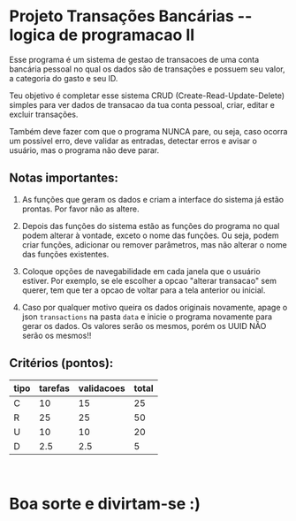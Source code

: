 # Projeto Transações Bancárias -- logica de programacao II

Esse programa é um sistema de gestao de transacoes de uma conta bancária pessoal no qual os dados são de transações e possuem seu valor, a categoria do gasto e seu ID.
 
Teu objetivo é completar esse sistema CRUD (Create-Read-Update-Delete) simples para ver dados de transacao da tua conta pessoal, criar, editar e excluir transações.

Também deve fazer com que o programa NUNCA pare, ou seja, caso ocorra um possível erro, deve validar as entradas, detectar erros e avisar o usuário, mas o programa não deve parar.


## Notas importantes: 
1. As funções que geram os dados e criam a interface do sistema já estão prontas. Por favor não as altere.

2. Depois das funções do sistema estão as funções do programa no qual podem alterar à vontade, exceto o nome das funções. Ou seja, podem criar funções, adicionar ou remover parâmetros, mas não alterar o nome das funções existentes.

3. Coloque opções de navegabilidade em cada janela que o usuário estiver. Por exemplo, se ele escolher a opcao "alterar transacao" sem querer, tem que ter a opcao de voltar para a tela anterior ou inicial.

4. Caso por qualquer motivo queira os dados originais novamente, apage o json `transactions` na pasta `data` e inicie o programa novamente para gerar os dados. Os valores serão os mesmos, porém os UUID NÃO serão os mesmos!!

## Critérios (pontos):
tipo|tarefas|validacoes|total|
----|-------|----------|-----|
C   |  10   |   15     |  25 |
R   |  25   |   25     |  50 |
U   |  10   |   10     |  20 |
D   |  2.5  |   2.5    |  5  |

&nbsp;

# Boa sorte e divirtam-se :)